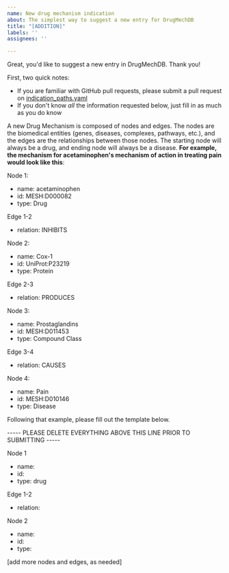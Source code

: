 ```yaml
---
name: New drug mechanism indication
about: The simplest way to suggest a new entry for DrugMechDB
title: "[ADDITION]"
labels: ''
assignees: ''

---
```


Great, you'd like to suggest a new entry in DrugMechDB.  Thank you!

First, two quick notes: 
* If you are familiar with GitHub pull requests, please submit a pull request on [indication_paths.yaml](https://github.com/SuLab/DrugMechDB/blob/master/indication_paths.yaml)
* If you don't know _all_ the information requested below, just fill in as much as you do know

A new Drug Mechanism is composed of nodes and edges.  The nodes are the biomedical entities (genes, diseases, complexes, pathways, etc.), and the edges are the relationships between those nodes.  The starting node will always be a drug, and ending node will always be a disease.  **For example, the mechanism for acetaminophen's mechanism of action in treating pain would look like this**:

Node 1:
- name: acetaminophen
- id: MESH:D000082
- type: Drug
        
Edge 1-2
- relation: INHIBITS

Node 2:
- name: Cox-1
- id: UniProt:P23219
- type: Protein

Edge 2-3
- relation: PRODUCES

Node 3:
- name: Prostaglandins
- id: MESH:D011453
- type: Compound Class
        
Edge 3-4
- relation: CAUSES

Node 4:
- name: Pain
- id: MESH:D010146
- type: Disease

Following that example, please fill out the template below.

----- PLEASE DELETE EVERYTHING ABOVE THIS LINE PRIOR TO SUBMITTING -----

Node 1
- name: 
- id: 
- type: drug

Edge 1-2
- relation: 

Node 2
- name: 
- id: 
- type: 

[add more nodes and edges, as needed]
